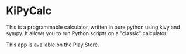 KiPyCalc
========

This is a programmable calculator, written in pure python using kivy and sympy.
It allows you to run Python scripts on a "classic" calculator.

This app is available on the Play Store.
